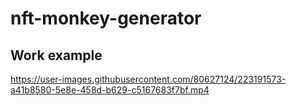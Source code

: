 # nft-monkey-generator

## Work example
https://user-images.githubusercontent.com/80627124/223191573-a41b8580-5e8e-458d-b629-c5167683f7bf.mp4

